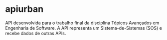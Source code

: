 # apiurban
API desenvolvida para o trabalho final da disciplina Tópicos Avançados em Engenharia de Software. A API representa um Sistema-de-Sistemas (SOS) e recebe dados de outras APIs.

